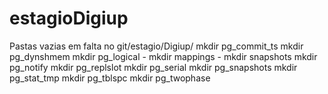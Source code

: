 # estagioDigiup

Pastas vazias em falta no git/estagio/Digiup/
mkdir pg_commit_ts
mkdir pg_dynshmem
mkdir pg_logical
      - mkdir mappings
      - mkdir snapshots
mkdir pg_notify
mkdir pg_replslot
mkdir pg_serial
mkdir pg_snapshots
mkdir pg_stat_tmp
mkdir pg_tblspc
mkdir pg_twophase

